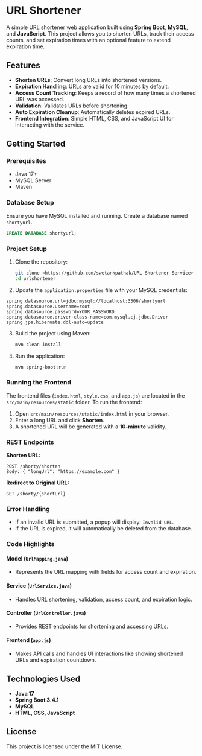 # URL Shortener

A simple URL shortener web application built using **Spring Boot**, **MySQL**, and **JavaScript**. This project allows you to shorten URLs, track their access counts, and set expiration times with an optional feature to extend expiration time.

## Features

- **Shorten URLs**: Convert long URLs into shortened versions.
- **Expiration Handling**: URLs are valid for 10 minutes by default.
- **Access Count Tracking**: Keeps a record of how many times a shortened URL was accessed.
- **Validation**: Validates URLs before shortening.
- **Auto Expiration Cleanup**: Automatically deletes expired URLs.
- **Frontend Integration**: Simple HTML, CSS, and JavaScript UI for interacting with the service.


## Getting Started

### Prerequisites
- Java 17+
- MySQL Server
- Maven

### Database Setup
Ensure you have MySQL installed and running. Create a database named `shortyurl`.

```sql
CREATE DATABASE shortyurl;
```

### Project Setup
1. Clone the repository:
   ```bash
   git clone <https://github.com/swetankpathak/URL-Shortener-Service>
   cd urlshortener
   ```
2. Update the `application.properties` file with your MySQL credentials:

```properties
spring.datasource.url=jdbc:mysql://localhost:3306/shortyurl
spring.datasource.username=root
spring.datasource.password=YOUR_PASSWORD
spring.datasource.driver-class-name=com.mysql.cj.jdbc.Driver
spring.jpa.hibernate.ddl-auto=update
```

3. Build the project using Maven:
   ```bash
   mvn clean install
   ```
4. Run the application:
   ```bash
   mvn spring-boot:run
   ```

### Running the Frontend
The frontend files (`index.html`, `style.css`, and `app.js`) are located in the `src/main/resources/static` folder. To run the frontend:

1. Open `src/main/resources/static/index.html` in your browser.
2. Enter a long URL and click **Shorten**.
3. A shortened URL will be generated with a **10-minute** validity.

### REST Endpoints

**Shorten URL:**
```http
POST /shorty/shorten
Body: { "longUrl": "https://example.com" }
```

**Redirect to Original URL:**
```http
GET /shorty/{shortUrl}
```


### Error Handling
- If an invalid URL is submitted, a popup will display: `Invalid URL`.
- If the URL is expired, it will automatically be deleted from the database.

### Code Highlights

#### Model (`UrlMapping.java`)
- Represents the URL mapping with fields for access count and expiration.

#### Service (`UrlService.java`)
- Handles URL shortening, validation, access count, and expiration logic.

#### Controller (`UrlController.java`)
- Provides REST endpoints for shortening and accessing URLs.

#### Frontend (`app.js`)
- Makes API calls and handles UI interactions like showing shortened URLs and expiration countdown.

## Technologies Used
- **Java 17**
- **Spring Boot 3.4.1**
- **MySQL**
- **HTML, CSS, JavaScript**

## License
This project is licensed under the MIT License.

